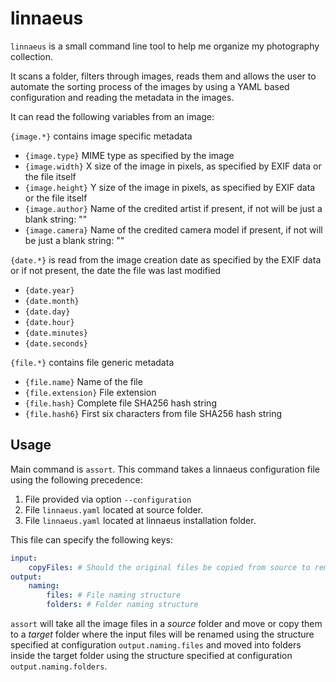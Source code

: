 # linnaeus

`linnaeus` is a small command line tool to help me organize my photography collection.

It scans a folder, filters through images, reads them and allows the user to automate the sorting process of the images by using a YAML based configuration and reading the metadata in the images.

It can read the following variables from an image:

`{image.*}` contains image specific metadata
- `{image.type}` MIME type as specified by the image
- `{image.width}` X size of the image in pixels, as specified by EXIF data or the file itself
- `{image.height}` Y size of the image in pixels, as specified by EXIF data or the file itself
- `{image.author}` Name of the credited artist if present, if not will be just a blank string: ""
- `{image.camera}` Name of the credited camera model if present, if not will be just a blank string: ""

`{date.*}` is read from the image creation date as specified by the EXIF data or if not present, the date the file was last modified
- `{date.year}`
- `{date.month}`
- `{date.day}`
- `{date.hour}`
- `{date.minutes}`
- `{date.seconds}`

`{file.*}` contains file generic metadata
- `{file.name}` Name of the file
- `{file.extension}` File extension
- `{file.hash}` Complete file SHA256 hash string
- `{file.hash6}` First six characters from file SHA256 hash string

## Usage
Main command is `assort`. This command takes a linnaeus configuration file using the following precedence:

1. File provided via option `--configuration`
2. File `linnaeus.yaml` located at source folder.
3. File `linnaeus.yaml` located at linnaeus installation folder.

This file can specify the following keys:
```yaml
input:
    copyFiles: # Should the original files be copied from source to remote folder? If set to false, the files at source will be moved out of source.
output:
    naming:
        files: # File naming structure
        folders: # Folder naming structure
```

`assort` will take all the image files in a *source* folder and move or copy them to a *target* folder where the input files will be renamed using the structure specified at configuration `output.naming.files` and moved into folders inside the target folder using the structure specified at configuration `output.naming.folders`.
